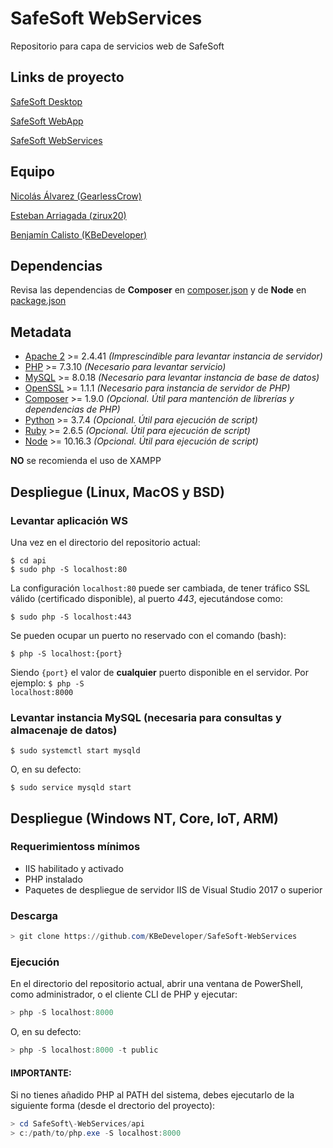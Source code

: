 # SafeSoft WebServices

Repositorio para capa de servicios web de SafeSoft

## Links de proyecto

[SafeSoft Desktop](https://github.com/KBeDeveloper/SafeSoft-Desktop)

[SafeSoft WebApp](https://github.com/KBeDeveloper/SafeSoft-WebApp)

[SafeSoft WebServices](https://github.com/KBeDeveloper/SafeSoft-WebServices)

## Equipo

[Nicolás Álvarez (GearlessCrow)](https://github.com/GearlessCrow)

[Esteban Arriagada (zirux20)](https://github.com/zirux20)

[Benjamín Calisto (KBeDeveloper)](https://github.com/KBeDeveloper)

## Dependencias

Revisa las dependencias de **Composer** en [composer.json](https://github.com/KBeDeveloper/SafeSoft-WebServices/blob/master/composer.json) y de **Node** en [package.json](https://github.com/KBeDeveloper/SafeSoft-WebServices/blob/master/packge.json)

## Metadata

- [Apache 2](https://httpd.apache.org/download.cgi) >= 2.4.41 *(Imprescindible para levantar instancia de servidor)*
- [PHP](https://www.php.net/downloads.php) >= 7.3.10 *(Necesario para levantar servicio)*
- [MySQL](https://dev.mysql.com/downloads/mysql/) >= 8.0.18 *(Necesario para levantar instancia de base de datos)*
- [OpenSSL](https://www.openssl.org/source/) >= 1.1.1 *(Necesario para instancia de servidor de PHP)*
- [Composer](https://getcomposer.org/download/) >= 1.9.0 *(Opcional. Útil para mantención de librerías y dependencias de PHP)*
- [Python](https://www.python.org/downloads/) >= 3.7.4 *(Opcional. Útil para ejecución de script)*
- [Ruby](https://www.ruby-lang.org/en/downloads/) >= 2.6.5 *(Opcional. Útil para ejecución de script)*
- [Node](https://nodejs.org/en/download/) >= 10.16.3 *(Opcional. Útil para ejecución de script)*

**NO** se recomienda el uso de XAMPP

## Despliegue (Linux, MacOS y BSD)

### Levantar aplicación WS

Una vez en el directorio del repositorio actual:

```shell
$ cd api
$ sudo php -S localhost:80
```

La configuración <code>localhost:80</code> puede ser cambiada, de tener tráfico SSL válido (certificado disponible), al puerto *443*, ejecutándose como:

```shell
$ sudo php -S localhost:443
```

Se pueden ocupar un puerto no reservado con el comando (bash):

```shell
$ php -S localhost:{port}
```

Siendo <code>{port}</code> el valor de **cualquier** puerto disponible en el servidor. Por ejemplo: <code>$ php -S localhost:8000</code>

### Levantar instancia MySQL (necesaria para consultas y almacenaje de datos)

```shell
$ sudo systemctl start mysqld
```

O, en su defecto:

```shell
$ sudo service mysqld start
```

## Despliegue (Windows NT, Core, IoT, ARM)

### Requerimientoss mínimos

- IIS habilitado y activado
- PHP instalado
- Paquetes de despliegue de servidor IIS de Visual Studio 2017 o superior

### Descarga

```powershell
> git clone https://github.com/KBeDeveloper/SafeSoft-WebServices
```

### Ejecución

En el directorio del repositorio actual, abrir una ventana de PowerShell, como administrador, o el cliente CLI de PHP y ejecutar:

```powershell
> php -S localhost:8000
```

O, en su defecto:

```powershell
> php -S localhost:8000 -t public
```

#### IMPORTANTE:

Si no tienes añadido PHP al PATH del sistema, debes ejecutarlo de la siguiente forma (desde el drectorio del proyecto):

```powershell
> cd SafeSoft\-WebServices/api
> c:/path/to/php.exe -S localhost:8000
```
